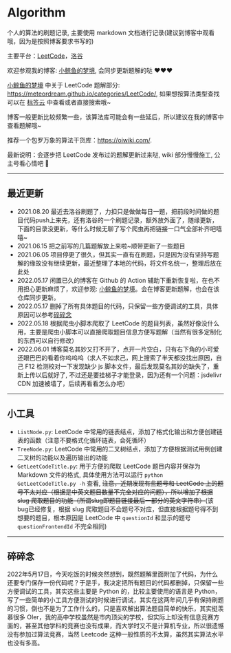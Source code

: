 # Algorithm

个人的算法的刷题记录, 主要使用 markdown 文档进行记录(建议到博客中观看哦，因为是按照博客要求书写的)

主要平台：[LeetCode](https://leetcode.cn/problemset/all/)，[洛谷](https://www.luogu.com.cn/)

欢迎参观我的博客: [小鲸鱼的梦境](https://meteordream.github.io/), 会同步更新题解的哒 :heart::heart::heart:

[小鲸鱼的梦境](https://meteordream.github.io/) 中关于 LeetCode 题解部分: <https://meteordream.github.io/categories/LeetCode/>, 如果想按算法类型查找可以在 [标签云](https://meteordream.github.io/tags/) 中查看或者直接搜索哦~

博客一般更新比较频繁一些，该算法库可能会有一些延后，所以建议在我的博客中查看题解哦~

推荐一个包罗万象的算法干货库：<https://oiwiki.com/>.

最新说明：会逐步把 LeetCode 发布过的题解更新过来哒, wiki 部分慢慢施工, 公主号看心情吧 🤣

---

## 最近更新

- 2021.08.20 最近去洛谷刷题了，力扣只是做做每日一题，把前段时间做的题目代码push上来先，还有洛谷的一个刷题记录，额外放外面了，随缘更新，下面的目录没更新，等什么时候无聊了写个爬虫再把链接一口气全部补齐吧嘻嘻~
- 2021.06.15 把之前写的几篇题解放上来啦~顺带更新了一些题目
- 2021.06.05 项目停更了很久，但其实一直有在刷题，只是因为没有坚持写题解的缘故没有继续更新，最近整理了本地的代码，将文件名统一，整理后放在此处
- 2022.05.17 闲置已久的博客在 Github 的 Action 辅助下重新恢复啦，在也不用担心更新麻烦了，欢迎参观: [小鲸鱼的梦境](https://meteordream.github.io/)。会在博客更新题解，也会在该仓库同步更新。
- 2022.05.17 删掉了所有具体题目的代码，只保留一些方便调试的工具，具体原因可以参考[碎碎念](#碎碎念)
- 2022.05.18 根据爬虫小脚本爬取了 LeetCode 的题目列表，虽然好像没什么用，主要是爬虫小脚本可以直接爬取题目信息方便写题解（当然有很多定制化的东西可以自行修改）
- 2022.06.01 博客莫名其妙又打不开了，点开一片空白，只有右下角的小可爱还眼巴巴的看着你呜呜呜（求人不如求己，网上搜索了半天都没找出原因，自己 F12 检测校对一下发现缺少 js 脚本文件，最后发现莫名其妙的缺失了，重新上传以后就好了, 不过还是要挂梯子才能登录，因为还有一个问题：jsdelivr CDN 加速被墙了，后续再看看怎么办吧）

---

## 小工具

- `ListNode.py`: LeetCode 中常用的链表结点，添加了格式化输出和方便创建链表的函数（注意不要格式化循环链表，会死循环）
- `TreeNode.py`: LeetCode 中常用的二叉树结点，添加了方便根据测试用例创建二叉树的功能以及遍历输出的功能
- `GetLeetCodeTitle.py`: 用于方便的爬取 LeetCode 题目内容并保存为 Markdown 文件的格式, 具体使用方法可以运行 `python GetLeetCodeTitle.py -h` 查看, ~~注意，近期发现有些题号和 LeetCode 上的题号不太对应（根据是中英文题目数量不完全对应的问题），所以增加了根据 slug 爬取题目的功能（所谓slug即题目链接最后一部分的英文字符串）~~(该bug已经修复，根据 slug 爬取题目不会题号不对应，但直接根据题号得不到想要的题目，根本原因是 LeetCode 中 `questionId` 和显示的题号 `questionFrontendId` 不完全相同)

---

## 碎碎念

2022年5月17日，今天吃饭的时候突然想到，既然题解里面附加了代码，为什么还要专门保存一份代码呢？于是乎，我决定把所有题目的代码都删掉，只保留一些方便调试的工具，其实这些主要是 Python 的，比较主要使用的语言是 Python，写了一些简单的小工具方便测试的时候进行调试，其实在这两年间几乎有保持刷题的习惯，倒也不是为了工作什么的，只是喜欢解出算法题目简单的快乐，其实挺羡慕很多 OIer，我的高中学校虽然是市内顶尖的学校，但实际上却没有信息竞赛方面的，甚至其他学科的竞赛也没有成果，而大学时又不是计算机专业，所以很遗憾没有参加过算法竞赛，当然 Leetcode 这种一般性质的不太算，虽然其实算法水平也没有多高。
